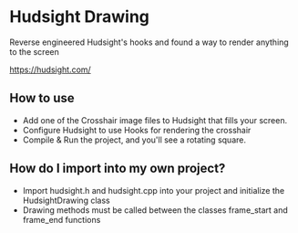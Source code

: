 # Hudsight Drawing
Reverse engineered Hudsight's hooks and found a way to render anything to the screen

https://hudsight.com/

## How to use
- Add one of the Crosshair image files to Hudsight that fills your screen.
- Configure Hudsight to use Hooks for rendering the crosshair
- Compile & Run the project, and you'll see a rotating square.

## How do I import into my own project?
- Import hudsight.h and hudsight.cpp into your project and initialize the HudsightDrawing class
- Drawing methods must be called between the classes frame_start and frame_end functions

